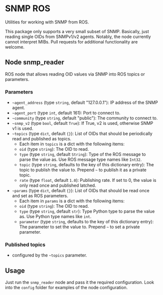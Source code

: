 # SNMP ROS

Utilities for working with SNMP from ROS.

This package only supports a very small subset of SNMP. Basically, just reading single OIDs from SNMPv1/v2 agents. Notably, the node currently cannot interpret MIBs. Pull requests for additional functionality are welcome. 

## Node snmp\_reader

ROS node that allows reading OID values via SNMP into ROS topics or parameters.

### Parameters
- `~agent_address` (type `string`, default "127.0.0.1"): IP address of the SNMP agent.
- `~agent_port` (type `int`, default 161): Port to connect to.
- `~community` (type `string`, default "public"): The community to connect to.
- `~snmp_v2` (type `bool`, default `True`): If True, v2 is used, otherwise SNMP v1 is used.
- `~topics` (type `dict`, default `{}`): List of OIDs that should be periodically read and published as topics.
  - Each item in `topics` is a dict with the following items:
  - `oid` (type `string`): The OID to read.
  - `type` (type `string`, default `String`): Type of the ROS message to parse the value as. Use ROS message type names
                                              like `Int32`.
  - `topic` (type `string`, defaults to the key of this dictionary entry): The topic to publish the value to.
                                                                           Prepend `~` to publish it as a private topic.
  - `rate` (type `float`, default `1.0`): Publishing rate. If set to 0, the value is only read once and published
                                          latched.
- `~params` (type `dict`, default `{}`): List of OIDs that should be read once and set as ROS parameters.
  - Each item in `params` is a dict with the following items:
  - `oid` (type `string`): The OID to read.
  - `type` (type `string`, default `str`): Type Python type to parse the value as. Use Python type names like `int`.
  - `parameter` (type `string`, defaults to the key of this dictionary entry): The parameter to set the value to.
                                                                               Prepend `~` to set a private parameter.

### Published topics
- configured by the `~topics` parameter.

## Usage

Just run the `snmp_reader` node and pass it the required configuration. Look into the `config` folder for examples of the node configuration.
